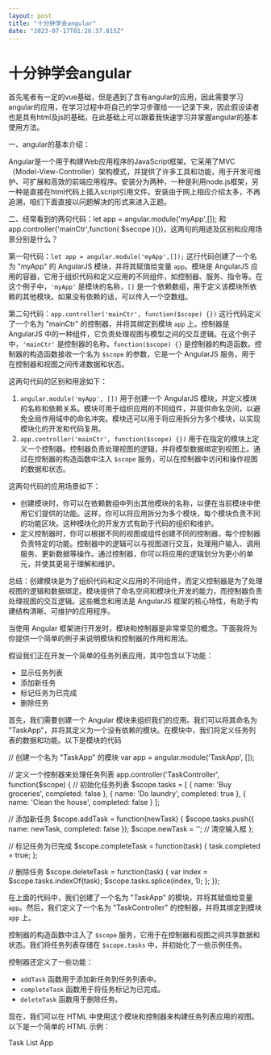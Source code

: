 ```yaml
---
layout: post
title: "十分钟学会angular"
date: "2023-07-17T01:26:37.815Z"
---
```

十分钟学会angular
============

首先笔者有一定的vue基础，但是遇到了含有angular的应用，因此需要学习angular的应用，在学习过程中将自己的学习步骤给一一记录下来，因此假设读者也是具有html及js的基础，在此基础上可以跟着我快速学习并掌握angular的基本使用方法。

一、angular的基本介绍：

Angular是一个用于构建Web应用程序的JavaScript框架。它采用了MVC（Model-View-Controller）架构模式，并提供了许多工具和功能，用于开发可维护、可扩展和高效的前端应用程序。安装分为两种，一种是利用node.js框架，另一种是直接在html代码上插入script引用文件。安装由于网上相应介绍太多，不再追溯，咱们下面直接以问题解决的形式来进入正题。

二、经常看到的两句代码：let app = angular.module('myApp',\[\]); 和app.controller('mainCtr',function( $secope ){})，这两句的用途及区别和应用场景分别是什么？  
  

第一句代码：`let app = angular.module('myApp',[]);` 这行代码创建了一个名为 "myApp" 的 AngularJS 模块，并将其赋值给变量 `app`。模块是 AngularJS 应用的容器，它用于组织代码和定义应用的不同组件，如控制器、服务、指令等。在这个例子中，`'myApp'` 是模块的名称，`[]` 是一个依赖数组，用于定义该模块所依赖的其他模块。如果没有依赖的话，可以传入一个空数组。

第二句代码：`app.controller('mainCtr', function($scope) {})` 这行代码定义了一个名为 "mainCtr" 的控制器，并将其绑定到模块 `app` 上。控制器是 AngularJS 中的一种组件，它负责处理视图与模型之间的交互逻辑。在这个例子中，`'mainCtr'` 是控制器的名称，`function($scope) {}` 是控制器的构造函数。控制器的构造函数接收一个名为 `$scope` 的参数，它是一个 AngularJS 服务，用于在控制器和视图之间传递数据和状态。

这两句代码的区别和用途如下：

1.  `angular.module('myApp', [])` 用于创建一个 AngularJS 模块，并定义模块的名称和依赖关系。模块可用于组织应用的不同组件，并提供命名空间，以避免全局作用域中的命名冲突。模块还可以用于将应用拆分为多个模块，以实现模块化的开发和代码复用。
2.  `app.controller('mainCtr', function($scope) {})` 用于在指定的模块上定义一个控制器。控制器负责处理视图的逻辑，并将模型数据绑定到视图上。通过在控制器的构造函数中注入 `$scope` 服务，可以在控制器中访问和操作视图的数据和状态。

这两句代码的应用场景如下：

*   创建模块时，你可以在依赖数组中列出其他模块的名称，以便在当前模块中使用它们提供的功能。这样，你可以将应用拆分为多个模块，每个模块负责不同的功能区块。这种模块化的开发方式有助于代码的组织和维护。
*   定义控制器时，你可以根据不同的视图或组件创建不同的控制器，每个控制器负责特定的功能。控制器中的逻辑可以与视图进行交互，处理用户输入、调用服务、更新数据等操作。通过控制器，你可以将应用的逻辑划分为更小的单元，并使其更易于理解和维护。

总结：创建模块是为了组织代码和定义应用的不同组件，而定义控制器是为了处理视图的逻辑和数据绑定。模块提供了命名空间和模块化开发的能力，而控制器负责处理视图的交互逻辑。这些概念和用法是 AngularJS 框架的核心特性，有助于构建结构清晰、可维护的应用程序。

当使用 Angular 框架进行开发时，模块和控制器是非常常见的概念。下面我将为你提供一个简单的例子来说明模块和控制器的作用和用法。

假设我们正在开发一个简单的任务列表应用，其中包含以下功能：

*   显示任务列表
*   添加新任务
*   标记任务为已完成
*   删除任务

首先，我们需要创建一个 Angular 模块来组织我们的应用。我们可以将其命名为 "TaskApp"，并将其定义为一个没有依赖的模块。在模块中，我们将定义任务列表的数据和功能。以下是模块的代码

// 创建一个名为 "TaskApp" 的模块
var app = angular.module('TaskApp', \[\]);

// 定义一个控制器来处理任务列表
app.controller('TaskController', function($scope) {
  // 初始化任务列表
  $scope.tasks = \[
    { name: 'Buy groceries', completed: false },
    { name: 'Do laundry', completed: true },
    { name: 'Clean the house', completed: false }
  \];

  // 添加新任务
  $scope.addTask = function(newTask) {
    $scope.tasks.push({ name: newTask, completed: false });
    $scope.newTask \= ''; // 清空输入框
  };

  // 标记任务为已完成
  $scope.completeTask = function(task) {
    task.completed \= true;
  };

  // 删除任务
  $scope.deleteTask = function(task) {
    var index = $scope.tasks.indexOf(task);
    $scope.tasks.splice(index, 1);
  };
});

在上面的代码中，我们创建了一个名为 "TaskApp" 的模块，并将其赋值给变量 `app`。然后，我们定义了一个名为 "TaskController" 的控制器，并将其绑定到模块 `app` 上。

控制器的构造函数中注入了 `$scope` 服务，它用于在控制器和视图之间共享数据和状态。我们将任务列表存储在 `$scope.tasks` 中，并初始化了一些示例任务。

控制器还定义了一些功能：

*   `addTask` 函数用于添加新任务到任务列表中。
*   `completeTask` 函数用于将任务标记为已完成。
*   `deleteTask` 函数用于删除任务。

现在，我们可以在 HTML 中使用这个模块和控制器来构建任务列表应用的视图。以下是一个简单的 HTML 示例：

<!DOCTYPE html\>
<html ng-app\="TaskApp"\>
<head\>
  <title\>Task List App</title\>
  <script src\="angular.js"\></script\>
  <script src\="app.js"\></script\>
</head\>
<body\>
  <div ng-controller\="TaskController"\>
    <h1\>Task List</h1\>
    <ul\>
      <li ng-repeat\="task in tasks"\>
        <input type\="checkbox" ng-model\="task.completed"\>
        <span ng-class\="{ 'completed': task.completed }"\>{{ task.name }}</span\>
        <button ng-click\="completeTask(task)"\>Complete</button\>
        <button ng-click\="deleteTask(task)"\>Delete</button\>
      </li\>
    </ul\>
    <form ng-submit\="addTask(newTask)"\>
      <input type\="text" ng-model\="newTask" placeholder\="New Task" required\>
      <button type\="submit"\>Add</button\>
    </form\>
  </div\>
</body\>
</html\>

在上面的示例中，我们在 `<html>` 标签中使用了 `ng-app="TaskApp"` 来指定我们的应用使用 "TaskApp" 模块。然后，在包含任务列表的 `<div>` 元素上使用了 `ng-controller="TaskController"` 来指定使用 "TaskController" 控制器。

在控制器的作用下，我们使用了 Angular 的指令来循环遍历任务列表，并在页面上显示任务的名称、复选框、完成和删除按钮。我们还使用了 `ng-click` 指令来绑定点击事件，并调用控制器中对应的函数。

三、待续
